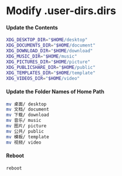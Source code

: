 # Modify .user-dirs.dirs

#### Update the Contents

```bash
XDG_DESKTOP_DIR="$HOME/desktop"
XDG_DOCUMENTS_DIR="$HOME/document"
XDG_DOWNLOAD_DIR="$HOME/download"
XDG_MUSIC_DIR="$HOME/music"
XDG_PICTURES_DIR="$HOME/picture"
XDG_PUBLICSHARE_DIR="$HOME/public"
XDG_TEMPLATES_DIR="$HOME/template"
XDG_VIDEOS_DIR="$HOME/video"
```

#### Update the Folder Names of Home Path

```bash
mv 桌面/ desktop
mv 文档/ document
mv 下载/ download
mv 音乐/ music
mv 图片/ picture
mv 公共/ public
mv 模板/ template
mv 视频/ video
```

#### Reboot

```bash
reboot
```